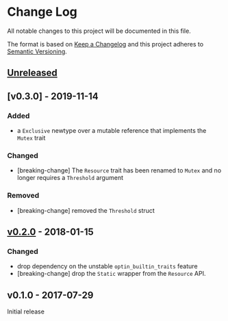 # Change Log

All notable changes to this project will be documented in this file.

The format is based on [Keep a Changelog](http://keepachangelog.com/)
and this project adheres to [Semantic Versioning](http://semver.org/).

## [Unreleased]

## [v0.3.0] - 2019-11-14

### Added

- a `Exclusive` newtype over a mutable reference that implements the `Mutex`
  trait

### Changed

- [breaking-change] The `Resource` trait has been renamed to `Mutex` and no
  longer requires a `Threshold` argument

### Removed

- [breaking-change] removed the `Threshold` struct

## [v0.2.0] - 2018-01-15

### Changed

- drop dependency on the unstable `optin_builtin_traits` feature
- [breaking-change] drop the `Static` wrapper from the `Resource` API.

## v0.1.0 - 2017-07-29

Initial release

[Unreleased]: https://github.com/rtfm-rs/rtfm-core/compare/v0.2.0...HEAD
[v0.2.0]: https://github.com/rtfm-rs/rtfm-core/compare/v0.1.0...v0.2.0
